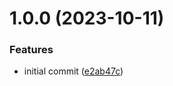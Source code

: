 # 1.0.0 (2023-10-11)


### Features

* initial commit ([e2ab47c](https://github.com/ActiveEngagement/listelixr-js/commit/e2ab47cb80f8128719ad992ea92cacbd78591fa0))
